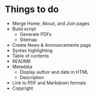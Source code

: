 # Things to do

- Merge Home, About, and Join pages
- Build script
    - Generate PDFs
    - Sitemap
- Create News & Announcements page
- Syntax highlighting
- Table of contents
- README
- Metadata
    - Display author and date in HTML
    - Description
- Link to PDF and Markdown formats
- Copyright
